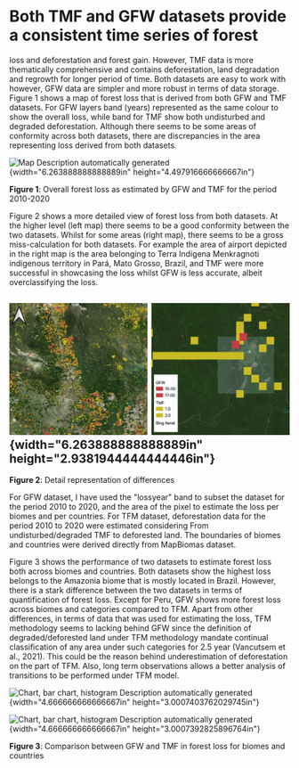 # Both TMF and GFW datasets provide a consistent time series of forest
loss and deforestation and forest gain. However, TMF data is more
thematically comprehensive and contains deforestation, land degradation
and regrowth for longer period of time. Both datasets are easy to work
with however, GFW data are simpler and more robust in terms of data
storage. Figure 1 shows a map of forest loss that is derived from both
GFW and TMF datasets. For GFW layers band (years) represented as the
same colour to show the overall loss, while band for TMF show both
undisturbed and degraded deforestation. Although there seems to be some
areas of conformity across both datasets, there are discrepancies in the
area representing loss derived from both datasets.

![Map Description automatically
generated](vertopal_b8228afe5fec4b549ceca2d09019997b/media/image1.png){width="6.263888888888889in"
height="4.497916666666667in"}

**Figure 1**: Overall forest loss as estimated by GFW and TMF for the
period 2010-2020

Figure 2 shows a more detailed view of forest loss from both datasets.
At the higher level (left map) there seems to be a good conformity
between the two datasets. Whilst for some areas (right map), there seems
to be a gross miss-calculation for both datasets. For example the area
of airport depicted in the right map is the area belonging to Terra
Indigena Menkragnoti indigenous territory in Pará, Mato Grosso, Brazil,
and TMF were more successful in showcasing the loss whilst GFW is less
accurate, albeit overclassifying the loss.

## 

## ![](vertopal_b8228afe5fec4b549ceca2d09019997b/media/image2.png){width="6.263888888888889in" height="2.9381944444444446in"}

**Figure 2**: Detail representation of differences

For GFW dataset, I have used the "lossyear" band to subset the dataset
for the period 2010 to 2020, and the area of the pixel to estimate the
loss per biomes and per countries. For TFM dataset, deforestation data
for the period 2010 to 2020 were estimated considering From
undisturbed/degraded TMF to deforested land. The boundaries of biomes
and countries were derived directly from MapBiomas dataset.

Figure 3 shows the performance of two datasets to estimate forest loss
both across biomes and countries. Both datasets show the highest loss
belongs to the Amazonia biome that is mostly located in Brazil. However,
there is a stark difference between the two datasets in terms of
quantification of forest loss. Except for Peru, GFW shows more forest
loss across biomes and categories compared to TFM. Apart from other
differences, in terms of data that was used for estimating the loss, TFM
methodology seems to lacking behind GFW since the definition of
degraded/deforested land under TFM methodology mandate continual
classification of any area under such categories for 2.5 year (Vancutsem
et al., 2021). This could be the reason behind underestimation of
deforestation on the part of TFM. Also, long term observations allows a
better analysis of transitions to be performed under TFM model.

![Chart, bar chart, histogram Description automatically
generated](vertopal_b8228afe5fec4b549ceca2d09019997b/media/image3.png){width="4.666666666666667in"
height="3.0007403762029745in"}

![Chart, bar chart, histogram Description automatically
generated](vertopal_b8228afe5fec4b549ceca2d09019997b/media/image4.png){width="4.666666666666667in"
height="3.0007392825896764in"}

**Figure 3**: Comparison between GFW and TMF in forest loss for biomes
and countries
